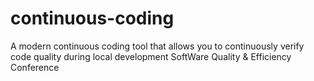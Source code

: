 # continuous-coding
A modern continuous coding tool that allows you to continuously verify code quality during local development
SoftWare Quality & Efficiency Conference
